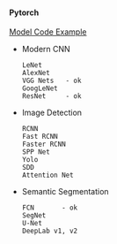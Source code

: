 #### Pytorch



[Model Code Example](https://github.com/weiaicunzai/pytorch-cifar100/blob/master/models/resnet.py)


- Modern CNN

      LeNet
      AlexNet 
      VGG Nets   - ok
      GoogLeNet 
      ResNet     - ok

- Image Detection

      RCNN
      Fast RCNN
      Faster RCNN
      SPP Net
      Yolo
      SDD
      Attention Net

- Semantic Segmentation

      FCN       - ok
      SegNet
      U-Net
      DeepLab v1, v2
      
      
